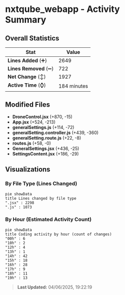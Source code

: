 # nxtqube_webapp - Activity Summary 

## Overall Statistics

| Stat                   | Value                                                             |
| ---------------------- | ----------------------------------------------------------------- |
| **Lines Added** (➕)   | 2649                                          |
| **Lines Removed** (➖) | 722                                        |
| **Net Change** (↕)    | 1927                |
| **Active Time** (⌚)   | 184 minutes |


## Modified Files
- **DroneControl.jsx** (+870, -15)
- **App.jsx** (+524, -213)
- **generalSettings.js** (+114, -72)
- **generalSetting.controller.js** (+439, -360)
- **generalSetting.route.js** (+22, -8)
- **routes.js** (+58, -0)
- **GeneralSettings.jsx** (+436, -25)
- **SettingsContent.jsx** (+186, -29)

## Visualizations

### By File Type (Lines Changed)

```mermaid
pie showData
title Lines changed by file type
".jsx" : 2298
".js" : 1073
```

### By Hour (Estimated Activity Count)

```mermaid
pie showData
title Coding activity by hour (count of changes)
"00h" : 6
"10h" : 2
"12h" : 4
"13h" : 1
"14h" : 42
"15h" : 18
"16h" : 28
"17h" : 9
"18h" : 11
"19h" : 13
```


> **Last Updated:** 04/06/2025, 19:22:19